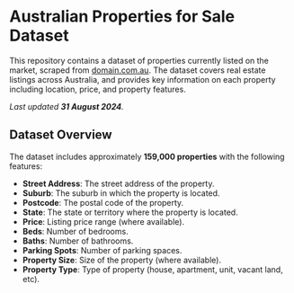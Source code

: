 # Australian Properties for Sale Dataset
This repository contains a dataset of properties currently listed on the market, scraped from [domain.com.au](https://www.domain.com.au). The dataset covers real estate listings across Australia, and provides key information on each property including location, price, and property features.

_Last updated **31 August 2024**._

## Dataset Overview

The dataset includes approximately **159,000 properties** with the following features:

- **Street Address**: The street address of the property.
- **Suburb**: The suburb in which the property is located.
- **Postcode**: The postal code of the property.
- **State**: The state or territory where the property is located.
- **Price**: Listing price range (where available).
- **Beds**: Number of bedrooms.
- **Baths**: Number of bathrooms.
- **Parking Spots**: Number of parking spaces.
- **Property Size**: Size of the property (where available).
- **Property Type**: Type of property (house, apartment, unit, vacant land, etc).
